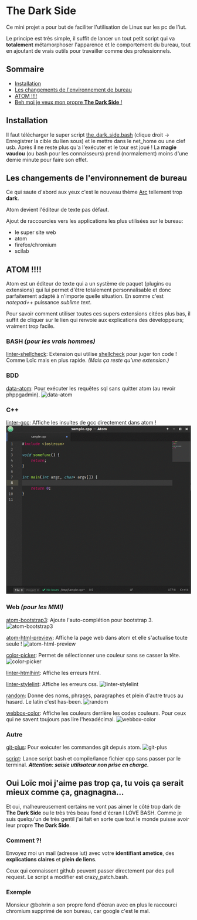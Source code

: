 # The Dark Side

Ce mini projet a pour but de faciliter l'utilisation de Linux sur les pc de l'iut.

Le principe est très simple, il suffit de lancer un tout petit script qui va **totalement** métamorphoser l'apparence et le comportement du bureau, tout en ajoutant de vrais outils pour travailler comme des professionnels.

## Sommaire

- [Installation](#installation)
- [Les changements de l'environnement de bureau](#les-changements-de-lenvironnement-de-bureau)
- [ATOM !!!!](#atom-)
- [Beh moi je veux mon propre **The Dark Side** !](#oui-lo%C3%AFc-moi-jaime-pas-trop-%C3%A7a-tu-vois-%C3%A7a-serait-mieux-comme-%C3%A7a-gnagnagna)

## Installation

Il faut télécharger le super script [the_dark_side.bash](https://raw.githubusercontent.com/L0L022/config_iut/master/the_dark_side.bash) (clique droit -> Enregistrer la cible du lien sous) et le mettre dans le net_home ou une clef usb. Après il ne reste plus qu'a l'exécuter et le tour est joué ! La **magie vaudou** (ou bash pour les connaisseurs) prend (normalement) moins d'une demie minute pour faire son effet.

## Les changements de l'environnement de bureau

Ce qui saute d'abord aux yeux c'est le nouveau thème [Arc](https://github.com/horst3180/Arc-theme) tellement trop **dark**.

Atom devient l'éditeur de texte pas défaut.

Ajout de raccourcies vers les applications les plus utilisées sur le bureau:
- le super site web
- atom
- firefox/chromium
- scilab

## ATOM !!!!

Atom est un éditeur de texte qui a un système de paquet (plugins ou extensions) qui lui permet d'être totalement personnalisable et donc parfaitement adapté à n'importe quelle situation. En somme c'est *notepad++* puissance *sublime text*.

Pour savoir comment utiliser toutes ces supers extensions citées plus bas, il suffit de cliquer sur le lien qui renvoie aux explications des développeurs; vraiment trop facile.

### BASH *(pour les vrais hommes)*

[linter-shellcheck](https://atom.io/packages/linter-shellcheck): Extension qui utilise [shellcheck](https://github.com/koalaman/shellcheck) pour juger ton code ! Comme Loïc mais en plus rapide. *(Mais ça reste qu'une extension.)*

### BDD

[data-atom](https://atom.io/packages/data-atom): Pour exécuter les requêtes sql sans quitter atom (au revoir phppgadmin).
![data-atom](https://cloud.githubusercontent.com/assets/156625/15249612/ccd377b0-1963-11e6-88ad-42eee914fc38.gif)

### C++

[linter-gcc](https://atom.io/packages/linter-gcc): Affiche les insultes de gcc directement dans atom !
![linter-gcc](https://raw.githubusercontent.com/hebaishi/images/master/lintergcc_onthefly.gif)

### Web *(pour les MMI)*

[atom-bootstrap3](https://atom.io/packages/atom-bootstrap3): Ajoute l'auto-complétion pour bootstrap 3.
![atom-bootstrap3](https://dl.dropboxusercontent.com/u/20947008/webbox/atom/atom-bootstrap-3.gif)

[atom-html-preview](https://atom.io/packages/atom-html-preview): Affiche la page web dans atom et elle s'actualise toute seule !
![atom-html-preview](https://dl.dropboxusercontent.com/u/20947008/webbox/atom/atom-html-preview.png)

[color-picker](https://atom.io/packages/color-picker): Permet de sélectionner une couleur sans se casser la tête.
![color-picker](https://github.com/thomaslindstrom/color-picker/raw/master/preview.gif)

[linter-htmlhint](https://atom.io/packages/linter-htmlhint): Affiche les erreurs html.

[linter-stylelint](https://atom.io/packages/linter-stylelint): Affiche les erreurs css.
![linter-stylelint](https://raw.githubusercontent.com/AtomLinter/linter-stylelint/master/demo.png)

[random](https://atom.io/packages/random): Donne des noms, phrases, paragraphes et plein d'autre trucs au hasard. Le latin c'est has-been.
![random](https://cdn.rawgit.com/RichardSlater/atom-random/v0.1.4/assets/screenshot.gif)

[webbox-color](https://atom.io/packages/webbox-color): Affiche les couleurs derrière les codes couleurs. Pour ceux qui ne savent toujours pas lire l'hexadécimal.
![webbox-color](https://dl.dropboxusercontent.com/u/20947008/webbox/atom/atom-color-3.png)

### Autre

[git-plus](https://atom.io/packages/git-plus): Pour exécuter les commandes git depuis atom.
![git-plus](https://raw.githubusercontent.com/akonwi/git-plus/master/commit.gif)

[script](https://atom.io/packages/script): Lance script bash et compile/lance fichier cpp sans passer par le terminal. ***Attention: saisie utilisateur non prise en charge.***

## Oui Loïc moi j'aime pas trop ça, tu vois ça serait mieux comme ça, gnagnagna...

Et oui, malheureusement certains ne vont pas aimer le côté trop dark de **The Dark Side** ou le très très beau fond d'écran I LOVE BASH. Comme je suis quelqu'un de très gentil j'ai fait en sorte que tout le monde puisse avoir leur propre **The Dark Side**.

### Comment ?!

Envoyez moi un mail (adresse iut) avec votre **identifiant ametice**, des **explications claires** et **plein de liens**.

Ceux qui connaissent github peuvent passer directement par des pull request. Le script a modifier est crazy_patch.bash.

### Exemple

Monsieur @bohrin a son propre fond d'écran avec en plus le raccourci chromium supprimé de son bureau, car google c'est le mal.
